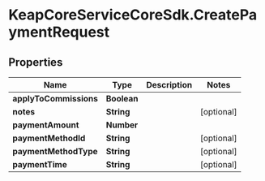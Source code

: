 # KeapCoreServiceCoreSdk.CreatePaymentRequest

## Properties

Name | Type | Description | Notes
------------ | ------------- | ------------- | -------------
**applyToCommissions** | **Boolean** |  | 
**notes** | **String** |  | [optional] 
**paymentAmount** | **Number** |  | 
**paymentMethodId** | **String** |  | [optional] 
**paymentMethodType** | **String** |  | [optional] 
**paymentTime** | **String** |  | [optional] 


